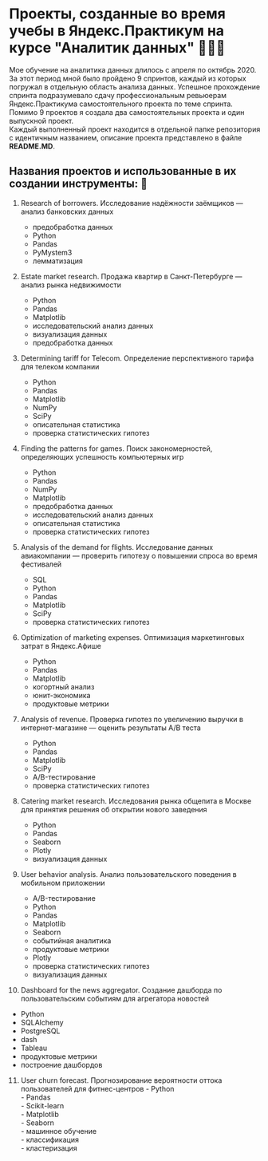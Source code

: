  # Проекты, созданные во время учебы в Яндекс.Практикум на курсе "Аналитик данных"  👩🏻‍💻  
 
 Мое обучение на аналитика данных длилось с апреля по октябрь 2020. За этот период мной было пройдено 9 спринтов, каждый из которых погружал в отдельную область анализа данных. Успешное прохождение спринта подразумевало сдачу профессиональным ревьюерам Яндекс.Практикума самостоятельного проекта по теме спринта. Помимо 9 проектов я создала два самостоятельных проекта и один выпускной проект.    
 Каждый выполненный проект находится в отдельной папке репозитория с идентичным названием, описание проекта представлено в файле **README.MD**.   
 
 ## Названия проектов и использованные в их создании инструменты: 🚀   
 1. Research of borrowers. Исследование надёжности заёмщиков — анализ банковских данных     
    - предобработка данных   
    - Python   
    - Pandas   
    - PyMystem3   
    - лемматизация   
   
 2. Estate market research. Продажа квартир в Санкт-Петербурге — анализ рынка недвижимости      
    - Python   
    - Pandas   
    - Matplotlib   
    - исследовательский анализ данных   
    - визуализация данных   
    - предобработка данных   
    
 3. Determining tariff for Telecom. Определение перспективного тарифа для телеком компании      
    - Python   
    - Pandas   
    - Matplotlib   
    - NumPy   
    - SciPy   
    - описательная статистика    
    - проверка статистических гипотез   
    
 4. Finding the patterns for games. Поиск закономерностей, определяющих успешность компьютерных игр       
    - Python   
    - Pandas   
    - NumPy   
    - Matplotlib   
    - предобработка данных   
    - исследовательский анализ данных   
    - описательная статистика   
    - проверка статистических гипотез     
    
 5. Analysis of the demand for flights. Исследование данных авиакомпании — проверить гипотезу о повышении спроса во время фестивалей     
    - SQL   
    - Python   
    - Pandas   
    - Matplotlib    
    - SciPy   
    - проверка статистических гипотез   
    
 6. Optimization of marketing expenses. Оптимизация маркетинговых затрат в Яндекс.Афише      
    - Python   
    - Pandas   
    - Matplotlib   
    - когортный анализ   
    - юнит-экономика   
    - продуктовые метрики   
    
 7. Analysis of revenue. Проверка гипотез по увеличению выручки в интернет-магазине — оценить результаты A/B теста      
    - Python   
    - Pandas   
    - Matplotlib   
    - SciPy   
    - A/B-тестирование   
    - проверка статистических гипотез   
    
 8. Catering market research. Исследования рынка общепита в Москве для принятия решения об открытии нового заведения    
    - Python   
    - Pandas   
    - Seaborn   
    - Plotly   
    - визуализация данных   
    
 9. User behavior analysis. Анализ пользовательского поведения в мобильном приложении   
    - A/B-тестирование   
    - Python   
    - Pandas   
    - Matplotlib   
    - Seaborn   
    - событийная аналитика   
    - продуктовые метрики   
    - Plotly   
    - проверка статистических гипотез   
    - визуализация данных   
    
 10. Dashboard for the news aggregator. Создание дашборда по пользовательским событиям для агрегатора новостей       
   - Python   
   - SQLAlchemy   
   - PostgreSQL   
   - dash   
   - Tableau   
   - продуктовые метрики   
   - построение дашбордов   
    
 11. User churn forecast. Прогнозирование вероятности оттока пользователей для фитнес-центров
    - Python   
    - Pandas   
    - Scikit-learn   
    - Matplotlib   
    - Seaborn   
    - машинное обучение   
    - классификация   
    - кластеризация   
